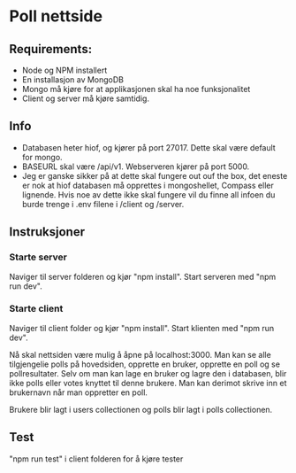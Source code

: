 # Poll nettside

## Requirements: 

* Node og NPM installert
* En installasjon av MongoDB
* Mongo må kjøre for at applikasjonen skal ha noe funksjonalitet
* Client og server må kjøre samtidig. 


## Info
* Databasen heter hiof, og kjører på port 27017. Dette skal være default for mongo.
* BASEURL skal være /api/v1. Webserveren kjører på port 5000. 
* Jeg er ganske sikker på at dette skal fungere out ouf the box, det eneste er nok at hiof databasen må opprettes i mongoshellet, Compass eller lignende. Hvis noe av dette ikke skal fungere vil du finne all infoen du burde trenge i .env filene i /client og /server.


## Instruksjoner
### Starte server
Naviger til server folderen og kjør "npm install". Start serveren med "npm run dev". 

### Starte client
Naviger til client folder og kjør "npm install". Start klienten med "npm run dev".


Nå skal nettsiden være mulig å åpne på localhost:3000. Man kan se alle tilgjengelie polls på hovedsiden, opprette en bruker, opprette en poll og se pollresultater. Selv om man kan lage en bruker og lagre den i databasen, blir ikke polls eller votes knyttet til denne brukere. Man kan derimot skrive inn et brukernavn når man oppretter en poll. 

Brukere blir lagt i users collectionen og polls blir lagt i polls collectionen. 

## Test

"npm run test" i client folderen for å kjøre tester